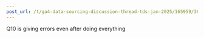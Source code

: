 ```yaml
---
post_url: /t/ga4-data-sourcing-discussion-thread-tds-jan-2025/165959/367
---
```

Q10 is giving errors even after doing everything